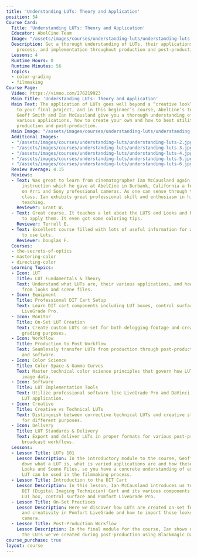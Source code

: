 ```yaml
---
title: 'Understanding LUTs: Theory and Application'
position: 54
Course Card:
  Title: 'Understanding LUTs: Theory and Application'
  Educator: AbelCine Team
  Image: "/assets/images/courses/understanding-luts/understanding-luts.jpg"
  Description: Get a thorough understanding of LUTs, their applications, creation
    process, and implementation throughout production and post-production.
  Lessons: 4
  Runtime Hours: 0
  Runtime Minutes: 56
  Topics:
  - color-grading
  - filmmaking
Course Page:
  Video: https://vimeo.com/276219923
  Main Title: 'Understanding LUTs: Theory and Application'
  Main Text: The application of LUTs goes well beyond a “creative look” to plug in
    to your final project, and in this beginner’s course, AbelCine’s technology specialists
    Geoff Smith and Ian McCausland give you a thorough understanding of LUTs, their
    various applications, how to create your own and how to best utilitize them throughout
    production and post-production.
  Main Image: "/assets/images/courses/understanding-luts/understanding-luts-1.jpg"
  Additional Images:
  - "/assets/images/courses/understanding-luts/understanding-luts-2.jpg"
  - "/assets/images/courses/understanding-luts/understanding-luts-3.jpg"
  - "/assets/images/courses/understanding-luts/understanding-luts-4.jpg"
  - "/assets/images/courses/understanding-luts/understanding-luts-5.jpg"
  - "/assets/images/courses/understanding-luts/understanding-luts-6.jpg"
  Review Average: 4.15
  Reviews:
  - Text: Was great to learn from cinematographer Ian McCausland again. Attended on-hands
      instruction which he gave at AbelCine in Burbank, California a few years ago
      on Arri and Sony professional cameras. As one can sense through this online
      class, Ian exhibits great professional skill and enthusiasm in his personalized
      teaching.
    Reviewer: Grant W.
  - Text: Great course. It teaches a lot about the LUTS and Looks and how and when
      to apply them. It even got some coloring tips.
    Reviewer: Terrell E.
  - Text: Excellent course filled with lots of useful information for anyone looking
      to use Luts.
    Reviewer: Douglas F.
  Courses:
  - the-secrets-of-optics
  - mastering-color
  - directing-color
  Learning Topics:
  - Icon: LUT
    Title: LUT Fundamentals & Theory
    Text: Understand what LUTs are, their various applications, and how they differ
      from looks and scene files.
  - Icon: Equipment
    Title: Professional DIT Cart Setup
    Text: Learn DIT cart components including LUT boxes, control surfaces, and Pomfort
      LiveGrade Pro.
  - Icon: Monitor
    Title: On-Set LUT Creation
    Text: Create custom LUTs on-set for both delogging footage and creative color
      grading purposes.
  - Icon: Workflow
    Title: Production to Post Workflow
    Text: Seamlessly transfer LUTs from production through post-production pipelines
      and software.
  - Icon: Color Science
    Title: Color Space & Gamma Curves
    Text: Master technical color science principles that govern how LUTs transform
      image data.
  - Icon: Software
    Title: LUT Implementation Tools
    Text: Utilize professional software like LiveGrade Pro and DaVinci Resolve for
      LUT application.
  - Icon: Creative
    Title: Creative vs Technical LUTs
    Text: Distinguish between corrective technical LUTs and creative stylistic LUTs
      for different purposes.
  - Icon: Delivery
    Title: LUT Standards & Delivery
    Text: Export and deliver LUTs in proper formats for various post-production and
      broadcast workflows.
  Lessons:
  - Lesson Title: LUTs 101
    Lesson Description: In the introductory module to the course, Geoff Smith breaks
      down what a LUT is, what is varied applications are and how these differ from
      Looks and Scene Files, so you have a concrete understanding of exactly how a
      LUT can be used in the filmmaking process.
  - Lesson Title: Introduction to the DIT Cart
    Lesson Description: In this lesson, Ian McCausland introduces us to a professional
      DIT (Digital Imaging Technician) Cart and its various components including the
      LUT box, control surface and Pomfort LiveGrade Pro.
  - Lesson Title: On-Set Practices
    Lesson Description: Here we discover how LUTs are created on-set for both delogging
      and creativity in Pomfort LiveGrade and how to import those looks into your
      camera.
  - Lesson Title: Post-Production Workflow
    Lesson Description: In the final module for the course, Ian shows us how to apply
      the LUTs we've created during post-production using Blackmagic DaVinci Resolve.
course_purchase: true
layout: course
---
```


